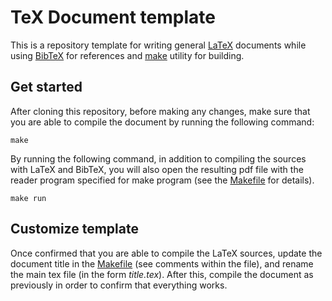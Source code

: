 # TeX Document template

This is a repository template for writing general [LaTeX](https://www.latex-project.org/) documents while using
[BibTeX](http://www.bibtex.org/) for references and [make](https://www.gnu.org/software/make/) utility for building.

## Get started

After cloning this repository, before making any changes, make sure that you are able to compile the document by
running the following command:
```
make
```

By running the following command, in addition to compiling the sources with LaTeX and BibTeX, you will also open the
resulting pdf file with the reader program specified for make program (see the [Makefile](./Makefile) for details).
```
make run
```

## Customize template

Once confirmed that you are able to compile the LaTeX sources, update the document title in the [Makefile](./Makefile)
(see comments within the file), and rename the main tex file (in the form *title.tex*). After this, compile the
document as previously in order to confirm that everything works.
